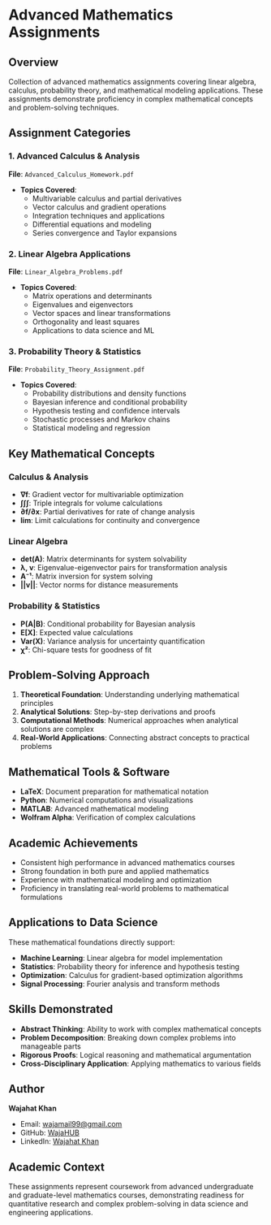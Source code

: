 # Advanced Mathematics Assignments

## Overview
Collection of advanced mathematics assignments covering linear algebra, calculus, probability theory, and mathematical modeling applications. These assignments demonstrate proficiency in complex mathematical concepts and problem-solving techniques.

## Assignment Categories

### 1. Advanced Calculus & Analysis
**File**: `Advanced_Calculus_Homework.pdf`
- **Topics Covered**: 
  - Multivariable calculus and partial derivatives
  - Vector calculus and gradient operations
  - Integration techniques and applications
  - Differential equations and modeling
  - Series convergence and Taylor expansions

### 2. Linear Algebra Applications
**File**: `Linear_Algebra_Problems.pdf`
- **Topics Covered**:
  - Matrix operations and determinants
  - Eigenvalues and eigenvectors
  - Vector spaces and linear transformations
  - Orthogonality and least squares
  - Applications to data science and ML

### 3. Probability Theory & Statistics
**File**: `Probability_Theory_Assignment.pdf`
- **Topics Covered**:
  - Probability distributions and density functions
  - Bayesian inference and conditional probability
  - Hypothesis testing and confidence intervals
  - Stochastic processes and Markov chains
  - Statistical modeling and regression

## Key Mathematical Concepts

### Calculus & Analysis
- **∇f**: Gradient vector for multivariable optimization
- **∫∫∫**: Triple integrals for volume calculations
- **∂f/∂x**: Partial derivatives for rate of change analysis
- **lim**: Limit calculations for continuity and convergence

### Linear Algebra
- **det(A)**: Matrix determinants for system solvability
- **λ, v**: Eigenvalue-eigenvector pairs for transformation analysis
- **A⁻¹**: Matrix inversion for system solving
- **||v||**: Vector norms for distance measurements

### Probability & Statistics
- **P(A|B)**: Conditional probability for Bayesian analysis
- **E[X]**: Expected value calculations
- **Var(X)**: Variance analysis for uncertainty quantification
- **χ²**: Chi-square tests for goodness of fit

## Problem-Solving Approach
1. **Theoretical Foundation**: Understanding underlying mathematical principles
2. **Analytical Solutions**: Step-by-step derivations and proofs
3. **Computational Methods**: Numerical approaches when analytical solutions are complex
4. **Real-World Applications**: Connecting abstract concepts to practical problems

## Mathematical Tools & Software
- **LaTeX**: Document preparation for mathematical notation
- **Python**: Numerical computations and visualizations
- **MATLAB**: Advanced mathematical modeling
- **Wolfram Alpha**: Verification of complex calculations

## Academic Achievements
- Consistent high performance in advanced mathematics courses
- Strong foundation in both pure and applied mathematics
- Experience with mathematical modeling and optimization
- Proficiency in translating real-world problems to mathematical formulations

## Applications to Data Science
These mathematical foundations directly support:
- **Machine Learning**: Linear algebra for model implementation
- **Statistics**: Probability theory for inference and hypothesis testing
- **Optimization**: Calculus for gradient-based optimization algorithms
- **Signal Processing**: Fourier analysis and transform methods

## Skills Demonstrated
- **Abstract Thinking**: Ability to work with complex mathematical concepts
- **Problem Decomposition**: Breaking down complex problems into manageable parts
- **Rigorous Proofs**: Logical reasoning and mathematical argumentation
- **Cross-Disciplinary Application**: Applying mathematics to various fields

## Author
**Wajahat Khan**
- Email: wajamail99@gmail.com
- GitHub: [WajaHUB](https://github.com/WajaHUB)
- LinkedIn: [Wajahat Khan](https://linkedin.com/in/wajahat-khan)

## Academic Context
These assignments represent coursework from advanced undergraduate and graduate-level mathematics courses, demonstrating readiness for quantitative research and complex problem-solving in data science and engineering applications.